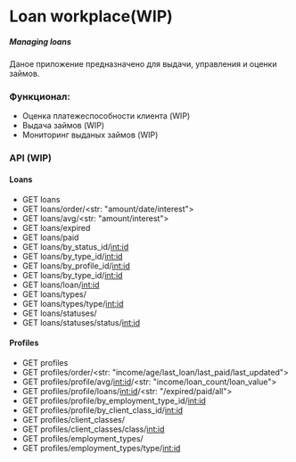 # Loan workplace(WIP)
##### Managing loans

Даное приложение предназначено для выдачи, управления и оценки займов.

### Функционал:

* Оценка платежеспособности клиента (WIP)
* Выдача займов (WIP)
* Мониторинг выданых займов (WIP)

### API (WIP)
#### Loans
 * GET loans
 * GET loans/order/<str: "amount/date/interest">
 * GET loans/avg/<str: "amount/interest">
 * GET loans/expired
 * GET loans/paid
 * GET loans/by_status_id/<int:id>
 * GET loans/by_type_id/<int:id>
 * GET loans/by_profile_id/<int:id>
 * GET loans/by_type_id/<int:id>
 * GET loans/loan/<int:id>
 * GET loans/types/
 * GET loans/types/type/<int:id>
 * GET loans/statuses/
 * GET loans/statuses/status/<int:id>
 
#### Profiles
 * GET profiles
 * GET profiles/order/<str: "income/age/last_loan/last_paid/last_updated">
 * GET profiles/profile/avg/<int:id>/<str: "income/loan_count/loan_value">
 * GET profiles/profile/loans/<int:id>/<str: "/expired/paid/all">
 * GET profiles/profile/by_employment_type_id/<int:id>
 * GET profiles/profile/by_client_class_id/<int:id>
 * GET profiles/client_classes/
 * GET profiles/client_classes/class/<int:id>
 * GET profiles/employment_types/
 * GET profiles/employment_types/type/<int:id>
